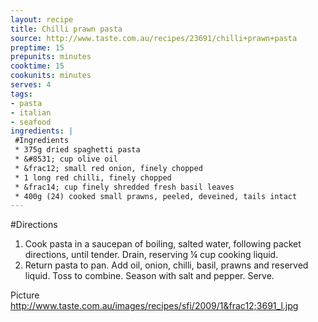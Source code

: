 ```yaml
---
layout: recipe
title: Chilli prawn pasta
source: http://www.taste.com.au/recipes/23691/chilli+prawn+pasta
preptime: 15
prepunits: minutes
cooktime: 15
cookunits: minutes
serves: 4
tags: 
- pasta
- italian
- seafood
ingredients: |
 #Ingredients
 * 375g dried spaghetti pasta
 * &#8531; cup olive oil
 * &frac12; small red onion, finely chopped
 * 1 long red chilli, finely chopped
 * &frac14; cup finely shredded fresh basil leaves
 * 400g (24) cooked small prawns, peeled, deveined, tails intact
---
```

#Directions
1. Cook pasta in a saucepan of boiling, salted water, following packet directions, until tender. Drain, reserving &frac14; cup cooking liquid.
2. Return pasta to pan. Add oil, onion, chilli, basil, prawns and reserved liquid. Toss to combine. Season with salt and pepper. Serve.

Picture
http://www.taste.com.au/images/recipes/sfi/2009/1&frac12;3691_l.jpg